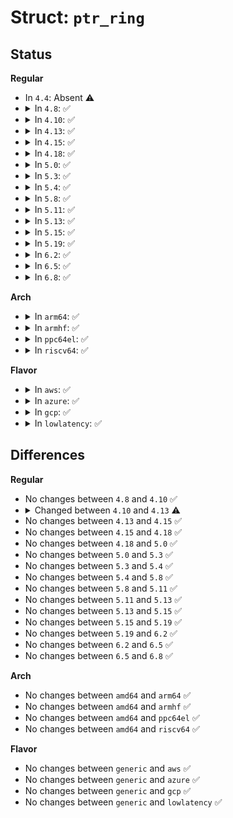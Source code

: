 # Struct: <code>ptr_ring</code>

## Status
<b>Regular</b>
<ul>
<li>
In <code>4.4</code>: Absent ⚠️
</li>
<li>
<details>
<summary>In <code>4.8</code>: ✅</summary>

```c
struct ptr_ring {
    int producer;
    spinlock_t producer_lock;
    int consumer;
    spinlock_t consumer_lock;
    int size;
    void **queue;
};
```
</details>
</li>
<li>
<details>
<summary>In <code>4.10</code>: ✅</summary>

```c
struct ptr_ring {
    int producer;
    spinlock_t producer_lock;
    int consumer;
    spinlock_t consumer_lock;
    int size;
    void **queue;
};
```
</details>
</li>
<li>
<details>
<summary>In <code>4.13</code>: ✅</summary>

```c
struct ptr_ring {
    int producer;
    spinlock_t producer_lock;
    int consumer_head;
    int consumer_tail;
    spinlock_t consumer_lock;
    int size;
    int batch;
    void **queue;
};
```
</details>
</li>
<li>
<details>
<summary>In <code>4.15</code>: ✅</summary>

```c
struct ptr_ring {
    int producer;
    spinlock_t producer_lock;
    int consumer_head;
    int consumer_tail;
    spinlock_t consumer_lock;
    int size;
    int batch;
    void **queue;
};
```
</details>
</li>
<li>
<details>
<summary>In <code>4.18</code>: ✅</summary>

```c
struct ptr_ring {
    int producer;
    spinlock_t producer_lock;
    int consumer_head;
    int consumer_tail;
    spinlock_t consumer_lock;
    int size;
    int batch;
    void **queue;
};
```
</details>
</li>
<li>
<details>
<summary>In <code>5.0</code>: ✅</summary>

```c
struct ptr_ring {
    int producer;
    spinlock_t producer_lock;
    int consumer_head;
    int consumer_tail;
    spinlock_t consumer_lock;
    int size;
    int batch;
    void **queue;
};
```
</details>
</li>
<li>
<details>
<summary>In <code>5.3</code>: ✅</summary>

```c
struct ptr_ring {
    int producer;
    spinlock_t producer_lock;
    int consumer_head;
    int consumer_tail;
    spinlock_t consumer_lock;
    int size;
    int batch;
    void **queue;
};
```
</details>
</li>
<li>
<details>
<summary>In <code>5.4</code>: ✅</summary>

```c
struct ptr_ring {
    int producer;
    spinlock_t producer_lock;
    int consumer_head;
    int consumer_tail;
    spinlock_t consumer_lock;
    int size;
    int batch;
    void **queue;
};
```
</details>
</li>
<li>
<details>
<summary>In <code>5.8</code>: ✅</summary>

```c
struct ptr_ring {
    int producer;
    spinlock_t producer_lock;
    int consumer_head;
    int consumer_tail;
    spinlock_t consumer_lock;
    int size;
    int batch;
    void **queue;
};
```
</details>
</li>
<li>
<details>
<summary>In <code>5.11</code>: ✅</summary>

```c
struct ptr_ring {
    int producer;
    spinlock_t producer_lock;
    int consumer_head;
    int consumer_tail;
    spinlock_t consumer_lock;
    int size;
    int batch;
    void **queue;
};
```
</details>
</li>
<li>
<details>
<summary>In <code>5.13</code>: ✅</summary>

```c
struct ptr_ring {
    int producer;
    spinlock_t producer_lock;
    int consumer_head;
    int consumer_tail;
    spinlock_t consumer_lock;
    int size;
    int batch;
    void **queue;
};
```
</details>
</li>
<li>
<details>
<summary>In <code>5.15</code>: ✅</summary>

```c
struct ptr_ring {
    int producer;
    spinlock_t producer_lock;
    int consumer_head;
    int consumer_tail;
    spinlock_t consumer_lock;
    int size;
    int batch;
    void **queue;
};
```
</details>
</li>
<li>
<details>
<summary>In <code>5.19</code>: ✅</summary>

```c
struct ptr_ring {
    int producer;
    spinlock_t producer_lock;
    int consumer_head;
    int consumer_tail;
    spinlock_t consumer_lock;
    int size;
    int batch;
    void **queue;
};
```
</details>
</li>
<li>
<details>
<summary>In <code>6.2</code>: ✅</summary>

```c
struct ptr_ring {
    int producer;
    spinlock_t producer_lock;
    int consumer_head;
    int consumer_tail;
    spinlock_t consumer_lock;
    int size;
    int batch;
    void **queue;
};
```
</details>
</li>
<li>
<details>
<summary>In <code>6.5</code>: ✅</summary>

```c
struct ptr_ring {
    int producer;
    spinlock_t producer_lock;
    int consumer_head;
    int consumer_tail;
    spinlock_t consumer_lock;
    int size;
    int batch;
    void **queue;
};
```
</details>
</li>
<li>
<details>
<summary>In <code>6.8</code>: ✅</summary>

```c
struct ptr_ring {
    int producer;
    spinlock_t producer_lock;
    int consumer_head;
    int consumer_tail;
    spinlock_t consumer_lock;
    int size;
    int batch;
    void **queue;
};
```
</details>
</li>
</ul>
<b>Arch</b>
<ul>
<li>
<details>
<summary>In <code>arm64</code>: ✅</summary>

```c
struct ptr_ring {
    int producer;
    spinlock_t producer_lock;
    int consumer_head;
    int consumer_tail;
    spinlock_t consumer_lock;
    int size;
    int batch;
    void **queue;
};
```
</details>
</li>
<li>
<details>
<summary>In <code>armhf</code>: ✅</summary>

```c
struct ptr_ring {
    int producer;
    spinlock_t producer_lock;
    int consumer_head;
    int consumer_tail;
    spinlock_t consumer_lock;
    int size;
    int batch;
    void **queue;
};
```
</details>
</li>
<li>
<details>
<summary>In <code>ppc64el</code>: ✅</summary>

```c
struct ptr_ring {
    int producer;
    spinlock_t producer_lock;
    int consumer_head;
    int consumer_tail;
    spinlock_t consumer_lock;
    int size;
    int batch;
    void **queue;
};
```
</details>
</li>
<li>
<details>
<summary>In <code>riscv64</code>: ✅</summary>

```c
struct ptr_ring {
    int producer;
    spinlock_t producer_lock;
    int consumer_head;
    int consumer_tail;
    spinlock_t consumer_lock;
    int size;
    int batch;
    void **queue;
};
```
</details>
</li>
</ul>
<b>Flavor</b>
<ul>
<li>
<details>
<summary>In <code>aws</code>: ✅</summary>

```c
struct ptr_ring {
    int producer;
    spinlock_t producer_lock;
    int consumer_head;
    int consumer_tail;
    spinlock_t consumer_lock;
    int size;
    int batch;
    void **queue;
};
```
</details>
</li>
<li>
<details>
<summary>In <code>azure</code>: ✅</summary>

```c
struct ptr_ring {
    int producer;
    spinlock_t producer_lock;
    int consumer_head;
    int consumer_tail;
    spinlock_t consumer_lock;
    int size;
    int batch;
    void **queue;
};
```
</details>
</li>
<li>
<details>
<summary>In <code>gcp</code>: ✅</summary>

```c
struct ptr_ring {
    int producer;
    spinlock_t producer_lock;
    int consumer_head;
    int consumer_tail;
    spinlock_t consumer_lock;
    int size;
    int batch;
    void **queue;
};
```
</details>
</li>
<li>
<details>
<summary>In <code>lowlatency</code>: ✅</summary>

```c
struct ptr_ring {
    int producer;
    spinlock_t producer_lock;
    int consumer_head;
    int consumer_tail;
    spinlock_t consumer_lock;
    int size;
    int batch;
    void **queue;
};
```
</details>
</li>
</ul>

## Differences
<b>Regular</b>
<ul>
<li>
No changes between <code>4.8</code> and <code>4.10</code> ✅
</li>
<li>
<details>
<summary>Changed between <code>4.10</code> and <code>4.13</code> ⚠️</summary>
<ul>
<li>
<b>Field added. </b>
<code>int consumer_head</code>
</li>
<li>
<b>Field added. </b>
<code>int consumer_tail</code>
</li>
<li>
<b>Field added. </b>
<code>int batch</code>
</li>
<li>
<b>Field removed. </b>
<code>int consumer</code>
</li>
</ul>
</details>
</li>
<li>
No changes between <code>4.13</code> and <code>4.15</code> ✅
</li>
<li>
No changes between <code>4.15</code> and <code>4.18</code> ✅
</li>
<li>
No changes between <code>4.18</code> and <code>5.0</code> ✅
</li>
<li>
No changes between <code>5.0</code> and <code>5.3</code> ✅
</li>
<li>
No changes between <code>5.3</code> and <code>5.4</code> ✅
</li>
<li>
No changes between <code>5.4</code> and <code>5.8</code> ✅
</li>
<li>
No changes between <code>5.8</code> and <code>5.11</code> ✅
</li>
<li>
No changes between <code>5.11</code> and <code>5.13</code> ✅
</li>
<li>
No changes between <code>5.13</code> and <code>5.15</code> ✅
</li>
<li>
No changes between <code>5.15</code> and <code>5.19</code> ✅
</li>
<li>
No changes between <code>5.19</code> and <code>6.2</code> ✅
</li>
<li>
No changes between <code>6.2</code> and <code>6.5</code> ✅
</li>
<li>
No changes between <code>6.5</code> and <code>6.8</code> ✅
</li>
</ul>
<b>Arch</b>
<ul>
<li>
No changes between <code>amd64</code> and <code>arm64</code> ✅
</li>
<li>
No changes between <code>amd64</code> and <code>armhf</code> ✅
</li>
<li>
No changes between <code>amd64</code> and <code>ppc64el</code> ✅
</li>
<li>
No changes between <code>amd64</code> and <code>riscv64</code> ✅
</li>
</ul>
<b>Flavor</b>
<ul>
<li>
No changes between <code>generic</code> and <code>aws</code> ✅
</li>
<li>
No changes between <code>generic</code> and <code>azure</code> ✅
</li>
<li>
No changes between <code>generic</code> and <code>gcp</code> ✅
</li>
<li>
No changes between <code>generic</code> and <code>lowlatency</code> ✅
</li>
</ul>
